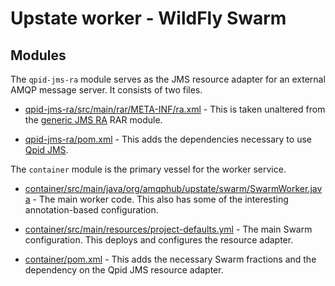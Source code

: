 # Upstate worker - WildFly Swarm

## Modules

The `qpid-jms-ra` module serves as the JMS resource adapter for an
external AMQP message server.  It consists of two files.

* [qpid-jms-ra/src/main/rar/META-INF/ra.xml](qpid-jms-ra/src/main/rar/META-INF/ra.xml) -
  This is taken unaltered from the
  [generic JMS RA](https://github.com/jms-ra/generic-jms-ra) RAR
  module.

* [qpid-jms-ra/pom.xml](qpid-jms-ra/pom.xml) - This adds the
  dependencies necessary to use
  [Qpid JMS](http://qpid.apache.org/components/jms/index.html).

The `container` module is the primary vessel for the worker service.

* [container/src/main/java/org/amqphub/upstate/swarm/SwarmWorker.java](container/src/main/java/org/amqphub/upstate/swarm/SwarmWorker.java) -
  The main worker code.  This also has some of the interesting
  annotation-based configuration.

* [container/src/main/resources/project-defaults.yml](container/src/main/resources/project-defaults.yml) -
  The main Swarm configuration.  This deploys and configures the
  resource adapter.

* [container/pom.xml](container/pom.xml) - This adds the necessary
  Swarm fractions and the dependency on the Qpid JMS resource adapter.
